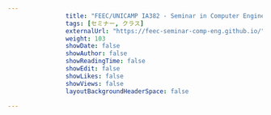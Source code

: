 ---
                title: "FEEC/UNICAMP IA382 - Seminar in Computer Engineering"
                tags: [セミナー, クラス]
                externalUrl: "https://feec-seminar-comp-eng.github.io/"
                weight: 103
                showDate: false
                showAuthor: false
                showReadingTime: false
                showEdit: false
                showLikes: false
                showViews: false
                layoutBackgroundHeaderSpace: false
                ---

